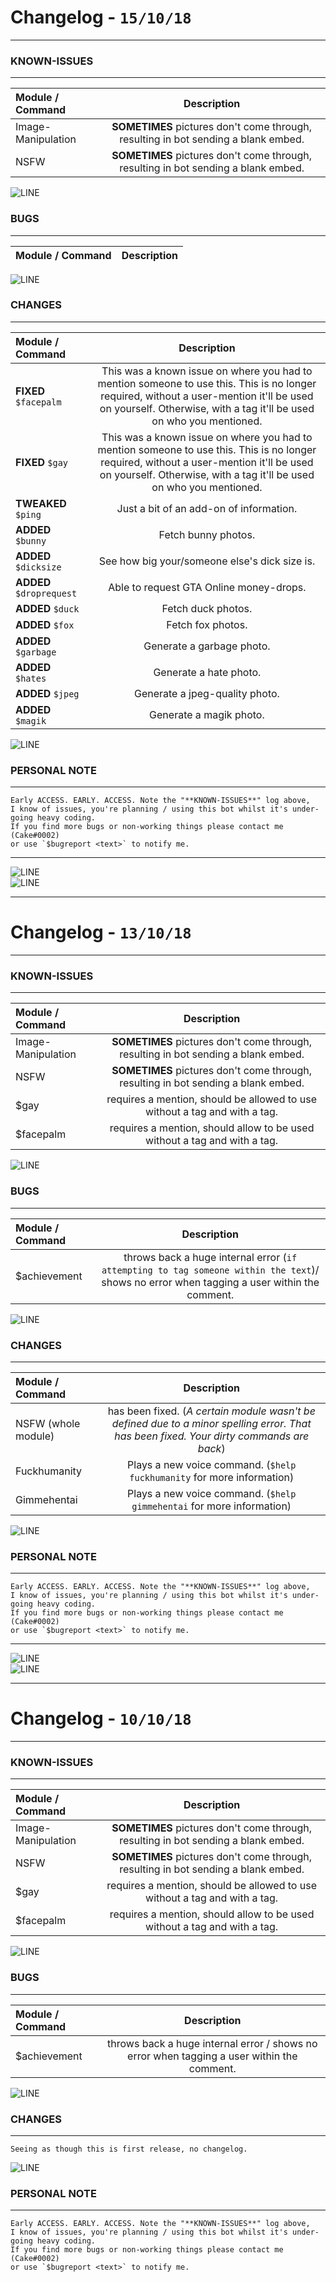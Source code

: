 # Changelog - `15/10/18`
***

### KNOWN-ISSUES
***

| Module / Command  | Description |
| :------------- | :-------------: |
| Image-Manipulation | **SOMETIMES** pictures don't come through, resulting in bot sending a blank embed. |
| NSFW | **SOMETIMES** pictures don't come through, resulting in bot sending a blank embed. | 

![LINE](https://kathleenhalme.com/images/dividers-transparent-simple-1.png)    

### BUGS
***
| Module / Command  | Description |
| :------------- | :-------------: |

![LINE](https://kathleenhalme.com/images/dividers-transparent-simple-1.png)    
    
### CHANGES
***
| Module / Command  | Description |
| :------------- | :-------------: |
| **FIXED** `$facepalm` | This was a known issue on where you had to mention someone to use this. This is no longer required, without a user-mention it'll be used on yourself. Otherwise, with a tag it'll be used on who you mentioned. | 
| **FIXED** `$gay` | This was a known issue on where you had to mention someone to use this. This is no longer required, without a user-mention it'll be used on yourself. Otherwise, with a tag it'll be used on who you mentioned. | 
| **TWEAKED** `$ping` | Just a bit of an add-on of information. | 
| **ADDED** `$bunny` | Fetch bunny photos. | 
| **ADDED** `$dicksize` | See how big your/someone else's dick size is. |
| **ADDED** `$droprequest` | Able to request GTA Online money-drops. |
| **ADDED** `$duck` | Fetch duck photos. |
| **ADDED** `$fox` | Fetch fox photos. |
| **ADDED** `$garbage` | Generate a garbage photo. |
| **ADDED** `$hates` | Generate a hate photo. |
| **ADDED** `$jpeg` | Generate a jpeg-quality photo. |
| **ADDED** `$magik` | Generate a magik photo. |

    
![LINE](https://kathleenhalme.com/images/dividers-transparent-simple-1.png)    
   
### PERSONAL NOTE
***
    Early ACCESS. EARLY. ACCESS. Note the "**KNOWN-ISSUES**" log above, 
    I know of issues, you're planning / using this bot whilst it's under-going heavy coding. 
    If you find more bugs or non-working things please contact me (Cake#0002) 
    or use `$bugreport <text>` to notify me.    

***
![LINE](https://kathleenhalme.com/images/dividers-transparent-simple-1.png)    
![LINE](https://kathleenhalme.com/images/dividers-transparent-simple-1.png)    
***

# Changelog - `13/10/18`
***

### KNOWN-ISSUES
***

| Module / Command  | Description |
| :------------- | :-------------: |
| Image-Manipulation | **SOMETIMES** pictures don't come through, resulting in bot sending a blank embed. |
| NSFW | **SOMETIMES** pictures don't come through, resulting in bot sending a blank embed. | 
| $gay | requires a mention, should be allowed to use without a tag and with a tag. | 
| $facepalm | requires a mention, should allow to be used without a tag and with a tag. | 

![LINE](https://kathleenhalme.com/images/dividers-transparent-simple-1.png)    

### BUGS
***
| Module / Command  | Description |
| :------------- | :-------------: |
| $achievement | throws back a huge internal error (`if attempting to tag someone within the text`)/ shows no error when tagging a user within the comment. |

![LINE](https://kathleenhalme.com/images/dividers-transparent-simple-1.png)    
    
### CHANGES
***
| Module / Command  | Description |
| :------------- | :-------------: |
| NSFW (whole module) | has been fixed. (*A certain module wasn't be defined due to a minor spelling error. That has been fixed. Your dirty commands are back*) |
| Fuckhumanity | Plays a new voice command. (`$help fuckhumanity` for more information) |
| Gimmehentai | Plays a new voice command. (`$help gimmehentai` for more information) | 
    
![LINE](https://kathleenhalme.com/images/dividers-transparent-simple-1.png)    
   
### PERSONAL NOTE
***
    Early ACCESS. EARLY. ACCESS. Note the "**KNOWN-ISSUES**" log above, 
    I know of issues, you're planning / using this bot whilst it's under-going heavy coding. 
    If you find more bugs or non-working things please contact me (Cake#0002) 
    or use `$bugreport <text>` to notify me.    

***
![LINE](https://kathleenhalme.com/images/dividers-transparent-simple-1.png)    
![LINE](https://kathleenhalme.com/images/dividers-transparent-simple-1.png)    
***

# Changelog - `10/10/18`
***

### KNOWN-ISSUES
***
 | Module / Command  | Description |
| :------------- | :-------------: |
| Image-Manipulation | **SOMETIMES** pictures don't come through, resulting in bot sending a blank embed. |
| NSFW | **SOMETIMES** pictures don't come through, resulting in bot sending a blank embed. | 
| $gay | requires a mention, should be allowed to use without a tag and with a tag. | 
| $facepalm | requires a mention, should allow to be used without a tag and with a tag. | 

![LINE](https://kathleenhalme.com/images/dividers-transparent-simple-1.png)    

### BUGS
***
| Module / Command  | Description |
| :------------- | :-------------: |
| $achievement | throws back a huge internal error / shows no error when tagging a user within the comment. |

![LINE](https://kathleenhalme.com/images/dividers-transparent-simple-1.png)    
    
### CHANGES
***
    Seeing as though this is first release, no changelog.
    
![LINE](https://kathleenhalme.com/images/dividers-transparent-simple-1.png)    
   
### PERSONAL NOTE
***
    Early ACCESS. EARLY. ACCESS. Note the "**KNOWN-ISSUES**" log above, 
    I know of issues, you're planning / using this bot whilst it's under-going heavy coding. 
    If you find more bugs or non-working things please contact me (Cake#0002) 
    or use `$bugreport <text>` to notify me.    
